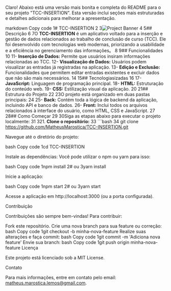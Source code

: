 Claro! Abaixo está uma versão mais bonita e completa do README para o seu projeto "TCC-INSERTION". Esta versão inclui seções mais estruturadas e detalhes adicionais para melhorar a apresentação.

markdown
Copy code
1# TCC-INSERTION
2
3![Project Banner](https://placeholder.com/wp-content/uploads/2018/10/placeholder.com-logo1.png) <!--[Substitua pelo URL da imagem do seu projeto, se necessário]-->
4
5## Descrição
6
7O **TCC-INSERTION** é um aplicativo voltado para a inserção e gestão de dados relacionados ao trabalho de conclusão de curso (TCC). Ele foi desenvolvido com tecnologias web modernas, priorizando a usabilidade e a eficiência no gerenciamento das informações。
8
9## Funcionalidades
10
11- **Inserção de Dados:** Permite que usuários insiram informações relacionadas ao TCC.
12- **Visualização de Dados:** Usuários podem visualizar as entradas já registradas na aplicação.
13- **Edição e Exclusão:** Funcionalidades que permitem editar entradas existentes e excluir dados que não são mais necessários.
14
15## Tecnologiasizadas
16
17- **JavaScript:** Linguagem de programação principal.
18- **HTML:** Estruturação do conteúdo web.
19- **CSS:** Estilização visual da aplicação.
20
21## Estrutura do Projeto
22
23O projeto está organizado em duas pastas principais:
24
25- **Back:** Contém toda a lógica de backend da aplicação, incluindo API e banco de dados.
26- **Front:** Inclui todos os arquivos relacionados à interface do usuário, como HTML, CSS e JavaScript.
27
28## Como Começar
29
30Siga as etapas abaixo para executar o projeto localmente:
31
321. **Clone o repositório:**
33   ```bash
34   git clone https://github.com/MatheusMarostica/TCC-INSERTION.git

Navegue até o diretório do projeto:

bash
Copy code
1cd TCC-INSERTION

Instale as dependências: Você pode utilizar o npm ou yarn para isso:

bash
Copy code
1npm install
2# ou
3yarn install

Inicie a aplicação:

bash
Copy code
1npm start
2# ou
3yarn start

Acesse a aplicação em http://localhost:3000 (ou a porta configurada).

Contribuição

Contribuições são sempre bem-vindas! Para contribuir:

Fork este repositório.
Crie uma nova branch para sua feature ou correção:
bash
Copy code
1git checkout -b minha-nova-feature
Realize suas alterações e faça commit:
bash
Copy code
1git commit -m 'Adiciona nova feature'
Envie sua branch:
bash
Copy code
1git push origin minha-nova-feature
Licença

Este projeto está licenciado sob a MIT License.

Contato

Para mais informações, entre em contato pelo email: matheus.marostica.lemos@gmail.com.
